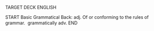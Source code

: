 TARGET DECK
ENGLISH

START
Basic
Grammatical
Back: adj. Of or conforming to the rules of grammar.  grammatically adv.
END
